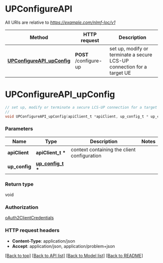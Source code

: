# UPConfigureAPI

All URIs are relative to *https://example.com/nlmf-loc/v1*

Method | HTTP request | Description
------------- | ------------- | -------------
[**UPConfigureAPI_upConfig**](UPConfigureAPI.md#UPConfigureAPI_upConfig) | **POST** /configure-up | set up, modify or terminate a secure LCS-UP connection for a target UE


# **UPConfigureAPI_upConfig**
```c
// set up, modify or terminate a secure LCS-UP connection for a target UE
//
void UPConfigureAPI_upConfig(apiClient_t *apiClient, up_config_t * up_config);
```

### Parameters
Name | Type | Description  | Notes
------------- | ------------- | ------------- | -------------
**apiClient** | **apiClient_t \*** | context containing the client configuration |
**up_config** | **[up_config_t](up_config.md) \*** |  | 

### Return type

void

### Authorization

[oAuth2ClientCredentials](../README.md#oAuth2ClientCredentials)

### HTTP request headers

 - **Content-Type**: application/json
 - **Accept**: application/json, application/problem+json

[[Back to top]](#) [[Back to API list]](../README.md#documentation-for-api-endpoints) [[Back to Model list]](../README.md#documentation-for-models) [[Back to README]](../README.md)

